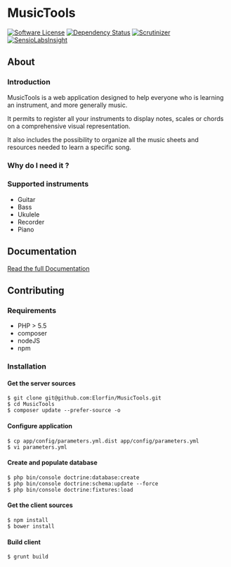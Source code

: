 # MusicTools

[![Software License](https://img.shields.io/badge/license-MIT-brightgreen.svg?style=flat-square)](LICENSE)
[![Dependency Status](https://gemnasium.com/Elorfin/MusicTools.svg)](https://gemnasium.com/Elorfin/MusicTools)
[![Scrutinizer](https://scrutinizer-ci.com/g/Elorfin/MusicTools/badges/quality-score.png?b=master)](https://scrutinizer-ci.com/g/Elorfin/MusicTools)
[![SensioLabsInsight](https://insight.sensiolabs.com/projects/74bd74a9-b6fc-4b4e-9eb6-146748ab49db/mini.png)](https://insight.sensiolabs.com/projects/74bd74a9-b6fc-4b4e-9eb6-146748ab49db)

## About

### Introduction
MusicTools is a web application designed to help everyone who is learning an instrument, and more generally music.

It permits to register all your instruments to display notes, scales or chords on a comprehensive visual representation.

It also includes the possibility to organize all the music sheets and resources needed to learn a specific song.

### Why do I need it ?

### Supported instruments
- Guitar
- Bass
- Ukulele
- Recorder
- Piano

## Documentation

[Read the full Documentation](https://github.com/Elorfin/MusicTools/tree/master/doc/index.rst)

## Contributing

### Requirements
- PHP > 5.5
- composer
- nodeJS
- npm

### Installation

#### Get the server sources
```
$ git clone git@github.com:Elorfin/MusicTools.git
$ cd MusicTools
$ composer update --prefer-source -o
```

#### Configure application
```
$ cp app/config/parameters.yml.dist app/config/parameters.yml
$ vi parameters.yml
```

#### Create and populate database
```
$ php bin/console doctrine:database:create
$ php bin/console doctrine:schema:update --force
$ php bin/console doctrine:fixtures:load
```

#### Get the client sources
```
$ npm install
$ bower install
```

#### Build client
```
$ grunt build
```
